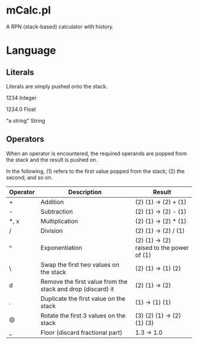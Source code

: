 mCalc.pl
========

A RPN (stack-based) calculator with history.

Language
========

Literals
--------
Literals are simply pushed onto the stack.

1234 Integer

1234.0 Float

"a string" String

Operators
---------
When an operator is encountered, the required operands are popped from the stack and the result is pushed on.

In the following, (1) refers to the first value popped from the stack; (2) the second; and so on.

| Operator | Description | Result |
| -------- | ----------- | ------ |
| \+       | Addition    | (2) (1) -> (2) + (1) |
| \-       | Subtraction | (2) (1) -> (2) - (1) |
| \*, x    | Multiplication | (2) (1) -> (2) * (1) |
| /        | Division    | (2) (1) -> (2) / (1) |
| ^        | Exponentiation | (2) (1) -> (2) raised to the power of (1) |
| \\       | Swap the first two values on the stack | (2) (1) -> (1) (2) |
| d        | Remove the first value from the stack and drop (discard) it | (2) (1) -> (2) |
| .        | Duplicate the first value on the stack | (1) -> (1) (1) | 
| @        | Rotate the first 3 values on the stack | (3) (2) (1) -> (2) (1) (3) |
| _        | Floor (discard fractional part) | 1.3 -> 1.0 |
